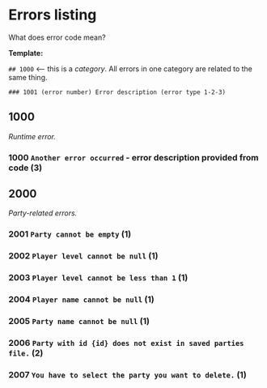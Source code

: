 # Errors listing
What does error code mean?

**Template:**

`## 1000` <-- this is a *category*. All errors in one category are related to the same thing.

`### 1001 (error number) Error description (error type 1-2-3)`  

## 1000
*Runtime error.*
### 1000 `Another error occurred` - error description provided from code (3)

## 2000
*Party-related errors.*
### 2001 `Party cannot be empty` (1)
### 2002 `Player level cannot be null` (1)
### 2003 `Player level cannot be less than 1` (1)
### 2004 `Player name cannot be null` (1)
### 2005 `Party name cannot be null` (1)
### 2006 `Party with id {id} does not exist in saved parties file.` (2)
### 2007 `You have to select the party you want to delete.` (1)
